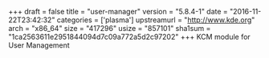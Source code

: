 +++
draft = false
title = "user-manager"
version = "5.8.4-1"
date = "2016-11-22T23:42:32"
categories = ['plasma']
upstreamurl = "http://www.kde.org"
arch = "x86_64"
size = "417296"
usize = "857101"
sha1sum = "1ca2563611e2951844094d7c09a772a5d2c97202"
+++
KCM module for User Management